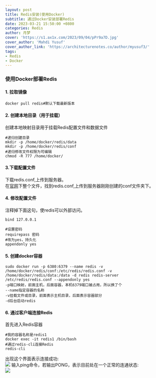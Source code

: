 ```yaml
---
layout: post
title: Redis安装(使用Docker)
subtitle: 通过Docker安装部署Redis
date: 2023-03-21 15:50:00 +0800
categories: Redis
author: 月梦
cover: 'https://s1.ax1x.com/2023/09/04/pPr9a7D.jpg'
cover_author: 'Mahdi Yusuf'
cover_author_link: 'https://architecturenotes.co/author/myusuf3/'
tags: 
- Redis  
- Docker
---
```


### 使用Docker部署Redis
#### 1. 拉取镜像
```
docker pull redis#默认下载最新版本
```
#### 2. 创建本地目录（用于挂载）
创建本地映射目录用于挂载Redis配置文件和数据文件  
```
#递归创建目录
mkdir -p /home/docker/redis/data
mkdir -p /home/docker/redis/conf
#递归修改文件权限为可编辑
chmod -R 777 /home/docker/
```
#### 3.下载配置文件
下载redis.conf,上传到服务器。  
在[官网](http://www.redis.cn/download.html)下整个文件，找到redis.conf,上传到服务器刚刚创建的conf文件夹下。  

#### 4. 修改配置文件
注释掉下面这句，使redis可以外部访问。
```
bind 127.0.0.1
```
```
#设置密码
requirepass 密码
#改为yes，持久化
appendonly yes
```
#### 5. 创建docker容器
```
sudo docker run -p 6380:6379 --name redis -v /home/docker/redis/conf:/etc/redis/redis.conf -v /home/docker/redis/data:/data -d redis redis-server /etc/redis/redis.conf --appendonly yes
-p端口映射，前面主机，后面容器，本机6379端口被占用，所以换了个
--name指定容器的名称
-v挂载文件或目录，前面表示主机目录，后面表示容器部分
-d后台启动redis
```
#### 6. 通过客户端连接Redis
首先进入Redis容器
```
#我的容器名称是redis1
docker exec -it redis1 /bin/bash
#通过redis-cli连接Redis
redis-cli
```
出现这个界面表示连接成功:  
![](/media/editor/redis客户端连接_20230324110611486937.jpg)
输入ping命令，若输出PONG，表示目前处在一个正常的连通状态:  
![](/media/editor/redisping_20230324110832230466.jpg)
